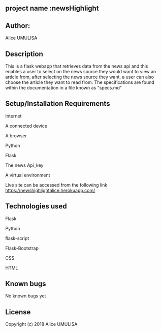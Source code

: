 ## project name :newsHighlight
## Author:
Alice UMULISA

## Description
This is a flask webapp that retrieves data from the news api and this enables a user to select on the news source they would want to view an article from, after selecting the news source they want, a user can also choose the article they want to read from. The specifications are found within the documentation in a file known as "specs.md"

## Setup/Installation Requirements
Internet

A connected device

A browser

Python

Flask

The news Api_key

A virtual environment

Live site can be accessed from the following link https://newshighlightalice.herokuapp.com/

## Technologies used
Flask

Python

flask-script

Flask-Bootstrap

CSS

HTML

## Known bugs
No known bugs yet

## License
Copyright (c) 2018 Alice UMULISA


